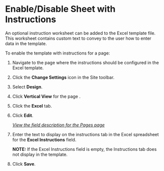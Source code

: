 # Enable/Disable Sheet with Instructions

An optional instruction worksheet can be added to the Excel template
file. This worksheet contains custom text to convey to the user how to
enter data in the template.

To enable the template with instructions for a page:

1.  Navigate to the page where the instructions should be configured in
    the Excel template.

2.  Click the **Change Settings** icon in the Site toolbar.

3.  Select **Design**.

4.  Click **Vertical View** for the page .

5.  Click the **Excel** tab.

6.  Click **Edit**.
    
    [*View the field description for the Pages
    page*](../Page_Desc/Pages_H.htm)

7.  Enter the text to display on the instructions tab in the Excel
    spreadsheet for the **Excel Instructions** field.
    
    **NOTE:** If the Excel Instructions field is empty, the Instructions
    tab does not display in the template.

8.  Click **Save**.
